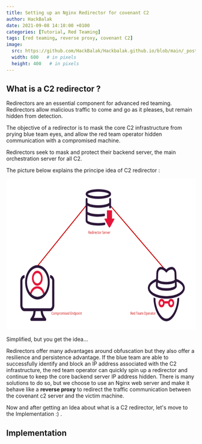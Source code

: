 ```yaml
---
title: Setting up an Nginx Redirector for covenant C2
author: HackBalak
date: 2021-09-08 14:10:00 +0100
categories: [Tutorial, Red Teaming]
tags: [red teaming, reverse proxy, covenant C2]
image:
  src: https://github.com/HackBalak/Hackbalak.github.io/blob/main/_posts/Aseets/set-up-nginx-c2-redirector/C2-redirector_principe.png?raw=true
  width: 600   # in pixels
  height: 400   # in pixels  
---
```


## What is a C2 redirector ?

Redirectors are an essential component for advanced red teaming. Redirectors allow malicious traffic to come and go as it pleases, but remain hidden from detection.

The objective of a redirector is to mask the core C2 infrastructure from prying blue team eyes, and allow the red team operator hidden communication with a compromised machine.

Redirectors seek to mask and protect their backend server, the main orchestration server for all C2.

The picture below explains the principe idea of C2 redirector :

<img src="https://github.com/HackBalak/Hackbalak.github.io/blob/main/_posts/Aseets/set-up-nginx-c2-redirector/C2-redirector.png?raw=true" width="600" height="400">

Simplified, but you get the idea...

Redirectors offer many advantages around obfuscation but they also offer a resilience and persistence advantage. If the blue team are able to successfully identify and block an IP address associated with the C2 infrastructure, the red team operator can quickly spin up a redirector and continue to keep the core backend server IP address hidden. 
There is many solutions to do so, but we choose to use an Nginx web server and make it behave like a **reverse proxy** to redirect the traffic communication between the covenant c2 server and the victim machine.

Now and after getting an Idea about what is a C2 redirector, let's move to the Implementation :) .
## Implementation


